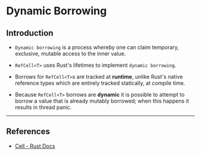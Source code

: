 # Dynamic Borrowing

## Introduction

* `Dynamic borrowing` is a process whereby one can claim temporary, exclusive, mutable access to the inner value. 

* `RefCell<T>` uses Rust's lifetimes to implement `dynamic borrowing`.

* Borrows for `RefCell<T>`s are tracked at __runtime__, unlike Rust's native reference types which are entirely tracked statically, at compile time.

* Because `RefCell<T>` borrows are __dynamic__ it is possible to attempt to borrow a value that is already mutably borrowed; when this happens it results in thread panic.

---

## References

* [Cell - Rust Docs](https://doc.rust-lang.org/nightly/core/cell/index.html)